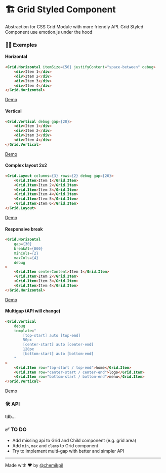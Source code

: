 # 🏗 Grid Styled Component

Abstraction for CSS Grid Module with more friendly API. Grid Styled Component use emotion.js under the hood

### 👨‍💻 Exemples

#### Horizontal

```HTML
<Grid.Horizontal itemSize={50} justifyContent="space-between" debug>
    <div>Item 1</div>
    <div>Item 2</div>
    <div>Item 3</div>
    <div>Item 4</div>
</Grid.Horizontal>
```

[Demo](https://kh26n.csb.app/horizontal)

#### Vertical

```HTML
<Grid.Vertical debug gap={20}>
    <div>Item 1</div>
    <div>Item 2</div>
    <div>Item 3</div>
    <div>Item 4</div>
</Grid.Vertical>
```

[Demo](https://kh26n.csb.app/vertical)

#### Complex layout 2x2

```HTML
<Grid.Layout columns={3} rows={2} debug gap={20}>
    <Grid.Item>Item 1</Grid.Item>
    <Grid.Item>Item 2</Grid.Item>
    <Grid.Item>Item 3</Grid.Item>
    <Grid.Item>Item 4</Grid.Item>
    <Grid.Item>Item 5</Grid.Item>
    <Grid.Item>Item 6</Grid.Item>
</Grid.Layout>
```

[Demo](https://kh26n.csb.app/complex)

#### Responsive break

```HTML
<Grid.Horizontal
    gap={30}
    breakAt={800}
    minCols={2}
    maxCols={4}
    debug
>
    <Grid.Item centerContent>Item 1</Grid.Item>
    <Grid.Item>Item 2</Grid.Item>
    <Grid.Item>Item 3</Grid.Item>
    <Grid.Item>Item 4</Grid.Item>
</Grid.Horizontal>
```

[Demo](https://kh26n.csb.app/responsive)

#### Multigap (API will change)

```HTML
<Grid.Vertical
    debug
    template="
        [top-start] auto [top-end]
        50px
        [center-start] auto [center-end]
        120px
        [bottom-start] auto [bottom-end]
    "
>
    <Grid.Item row="top-start / top-end">home</Grid.Item>
    <Grid.Item row="center-start / center-end">logo</Grid.Item>
    <Grid.Item row="bottom-start / bottom-end">menu</Grid.Item>
</Grid.Vertical>
```

[Demo](https://kh26n.csb.app/multigap)

### 🛠 API

tdb...

### ✅ TO DO

-   Add missing api to Grid and Child component (e.g. grid area)
-   Add `min`, `max` and `clamp` to Grid component
-   Try to implement multi-gap with better and simpler API

---

Made with ❤️ by [@chemikpil](https://twitter.com/chemikpil)
